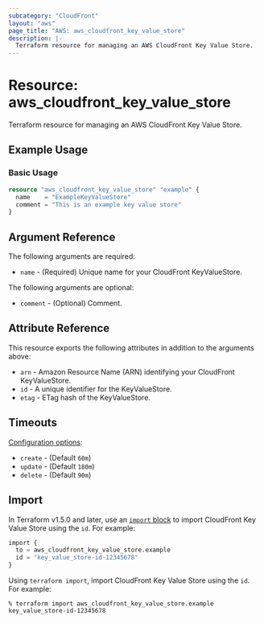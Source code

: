 ```yaml
---
subcategory: "CloudFront"
layout: "aws"
page_title: "AWS: aws_cloudfront_key_value_store"
description: |-
  Terraform resource for managing an AWS CloudFront Key Value Store.
---
```

# Resource: aws_cloudfront_key_value_store

Terraform resource for managing an AWS CloudFront Key Value Store.

## Example Usage

### Basic Usage

```terraform
resource "aws_cloudfront_key_value_store" "example" {
  name    = "ExampleKeyValueStore"
  comment = "This is an example key value store"
}
```

## Argument Reference

The following arguments are required:

* `name` - (Required) Unique name for your CloudFront KeyValueStore.

The following arguments are optional:

* `comment` - (Optional) Comment.

## Attribute Reference

This resource exports the following attributes in addition to the arguments above:

* `arn` - Amazon Resource Name (ARN) identifying your CloudFront KeyValueStore.
* `id` - A unique identifier for the KeyValueStore.
* `etag` - ETag hash of the KeyValueStore.


## Timeouts

[Configuration options](https://developer.hashicorp.com/terraform/language/resources/syntax#operation-timeouts):

* `create` - (Default `60m`)
* `update` - (Default `180m`)
* `delete` - (Default `90m`)

## Import

In Terraform v1.5.0 and later, use an [`import` block](https://developer.hashicorp.com/terraform/language/import) to import CloudFront Key Value Store using the `id`. For example:

```terraform
import {
  to = aws_cloudfront_key_value_store.example
  id = "key_value_store-id-12345678"
}
```

Using `terraform import`, import CloudFront Key Value Store using the `id`. For example:

```console
% terraform import aws_cloudfront_key_value_store.example key_value_store-id-12345678
```
